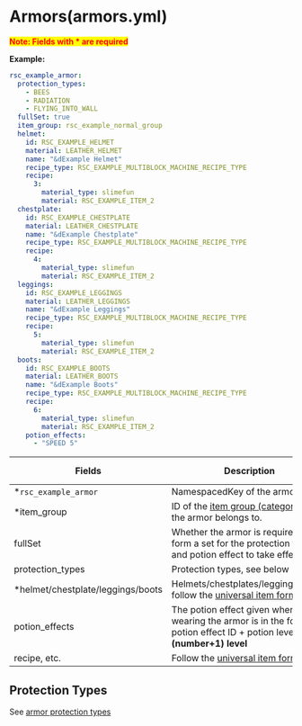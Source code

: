 # Armors(armors.yml)

<mark style="color:red;">**Note: Fields with * are required**</mark>

**Example:**

```yaml
rsc_example_armor:
  protection_types:
    - BEES
    - RADIATION
    - FLYING_INTO_WALL
  fullSet: true
  item_group: rsc_example_normal_group
  helmet:
    id: RSC_EXAMPLE_HELMET
    material: LEATHER_HELMET
    name: "&dExample Helmet"
    recipe_type: RSC_EXAMPLE_MULTIBLOCK_MACHINE_RECIPE_TYPE
    recipe:
      3:
        material_type: slimefun
        material: RSC_EXAMPLE_ITEM_2
  chestplate:
    id: RSC_EXAMPLE_CHESTPLATE
    material: LEATHER_CHESTPLATE
    name: "&dExample Chestplate"
    recipe_type: RSC_EXAMPLE_MULTIBLOCK_MACHINE_RECIPE_TYPE
    recipe:
      4:
        material_type: slimefun
        material: RSC_EXAMPLE_ITEM_2
  leggings:
    id: RSC_EXAMPLE_LEGGINGS
    material: LEATHER_LEGGINGS
    name: "&dExample Leggings"
    recipe_type: RSC_EXAMPLE_MULTIBLOCK_MACHINE_RECIPE_TYPE
    recipe:
      5:
        material_type: slimefun
        material: RSC_EXAMPLE_ITEM_2
  boots:
    id: RSC_EXAMPLE_BOOTS
    material: LEATHER_BOOTS
    name: "&dExample Boots"
    recipe_type: RSC_EXAMPLE_MULTIBLOCK_MACHINE_RECIPE_TYPE
    recipe:
      6:
        material_type: slimefun
        material: RSC_EXAMPLE_ITEM_2
    potion_effects:
      - "SPEED 5"
```

| Fields                             | Description                                                                                                             | Valid inputs |
|------------------------------------|-------------------------------------------------------------------------------------------------------------------------|--------------|
| \*`rsc_example_armor`              | NamespacedKey of the armor set.                                                                                         |              |
| \*item_group                       | ID of the [item group (category)](../file/groups.md) that the armor belongs to.                                         |
| fullSet                            | Whether the armor is required to form a set for the protection type and potion effect to take effect                    |
| protection_types                   | Protection types, see below                                                                                             |
| \*helmet/chestplate/leggings/boots | Helmets/chestplates/leggings/boots, follow the [universal item format](../format/universal-item-format.md)              |
| potion_effects                     | The potion effect given when wearing the armor is in the format of potion effect ID + potion level **(number+1) level** |
| recipe, etc.                       | Follow the [universal item format](../format/universal-item-format.md)                                                  |

## Protection Types

See [armor protection types](https://slimefun.github.io/javadocs/Slimefun4/docs/io/github/thebusybiscuit/slimefun4/core/attributes/ProtectionType.html)